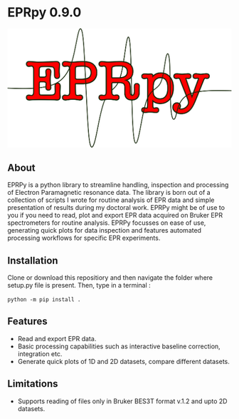 # EPRpy 0.9.0

![eprpy_logo](docs/source/images/eprpy_logo.png)

## About

EPRPy is a python library to streamline handling, inspection and processing of Electron Paramagnetic resonance data.
The library is born out of a collection of scripts I wrote for routine analysis of EPR data and simple presentation of results  during my doctoral work. EPRPy might be of use to you if you need to read, plot and export EPR data acquired on Bruker EPR spectrometers for routine analysis. EPRPy focusses on ease of use, generating quick plots for data inspection and features automated processing workflows for specific EPR experiments.

## Installation

Clone or download this repositiory and then navigate the folder where setup.py file is present.
Then, type in a terminal :

`python -m pip install .`

## Features

* Read and export EPR data.
* Basic processing capabilities such as interactive baseline correction, integration etc.
* Generate quick plots of 1D and 2D datasets, compare different datasets.

## Limitations
* Supports reading of files only in Bruker BES3T format v.1.2 and upto 2D datasets.

